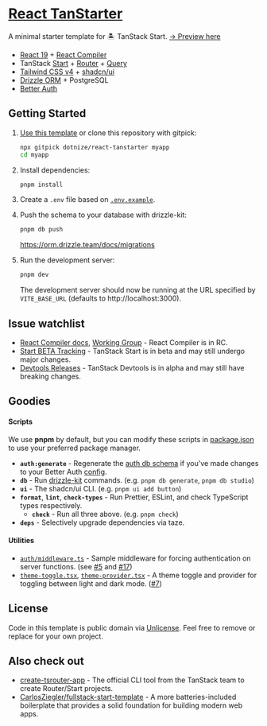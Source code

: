 # [React TanStarter](https://github.com/dotnize/react-tanstarter)

A minimal starter template for 🏝️ TanStack Start. [→ Preview here](https://tanstarter.nize.ph/)

- [React 19](https://react.dev) + [React Compiler](https://react.dev/learn/react-compiler)
- TanStack [Start](https://tanstack.com/start/latest) + [Router](https://tanstack.com/router/latest) + [Query](https://tanstack.com/query/latest)
- [Tailwind CSS v4](https://tailwindcss.com/) + [shadcn/ui](https://ui.shadcn.com/)
- [Drizzle ORM](https://orm.drizzle.team/) + PostgreSQL
- [Better Auth](https://www.better-auth.com/)

## Getting Started

1. [Use this template](https://github.com/new?template_name=react-tanstarter&template_owner=dotnize) or clone this repository with gitpick:

   ```bash
   npx gitpick dotnize/react-tanstarter myapp
   cd myapp
   ```

2. Install dependencies:

   ```bash
   pnpm install
   ```

3. Create a `.env` file based on [`.env.example`](./.env.example).

4. Push the schema to your database with drizzle-kit:

   ```bash
   pnpm db push
   ```

   https://orm.drizzle.team/docs/migrations

5. Run the development server:

   ```bash
   pnpm dev
   ```

   The development server should now be running at the URL specified by `VITE_BASE_URL` (defaults to http://localhost:3000).

## Issue watchlist

- [React Compiler docs](https://react.dev/learn/react-compiler), [Working Group](https://github.com/reactwg/react-compiler/discussions) - React Compiler is in RC.
- [Start BETA Tracking](https://github.com/TanStack/router/discussions/2863) - TanStack Start is in beta and may still undergo major changes.
- [Devtools Releases](https://github.com/TanStack/devtools/releases) - TanStack Devtools is in alpha and may still have breaking changes.

## Goodies

#### Scripts

We use **pnpm** by default, but you can modify these scripts in [package.json](./package.json) to use your preferred package manager.

- **`auth:generate`** - Regenerate the [auth db schema](./src/lib/db/schema/auth.schema.ts) if you've made changes to your Better Auth [config](./src/lib/auth/auth.ts).
- **`db`** - Run [drizzle-kit](https://orm.drizzle.team/docs/kit-overview) commands. (e.g. `pnpm db generate`, `pnpm db studio`)
- **`ui`** - The shadcn/ui CLI. (e.g. `pnpm ui add button`)
- **`format`**, **`lint`**, **`check-types`** - Run Prettier, ESLint, and check TypeScript types respectively.
  - **`check`** - Run all three above. (e.g. `pnpm check`)
- **`deps`** - Selectively upgrade dependencies via taze.

#### Utilities

- [`auth/middleware.ts`](./src/lib/auth/middleware.ts) - Sample middleware for forcing authentication on server functions. (see [#5](https://github.com/dotnize/react-tanstarter/issues/5#issuecomment-2615905686) and [#17](https://github.com/dotnize/react-tanstarter/issues/17#issuecomment-2853482062))
- [`theme-toggle.tsx`](./src/components/theme-toggle.tsx), [`theme-provider.tsx`](./src/components/theme-provider.tsx) - A theme toggle and provider for toggling between light and dark mode. ([#7](https://github.com/dotnize/react-tanstarter/issues/7#issuecomment-3141530412))

## License

Code in this template is public domain via [Unlicense](./LICENSE). Feel free to remove or replace for your own project.

## Also check out

- [create-tsrouter-app](https://github.com/TanStack/create-tsrouter-app/tree/main/cli/create-tsrouter-app) - The official CLI tool from the TanStack team to create Router/Start projects.
- [CarlosZiegler/fullstack-start-template](https://github.com/CarlosZiegler/fullstack-start-template) - A more batteries-included boilerplate that provides a solid foundation for building modern web apps.

